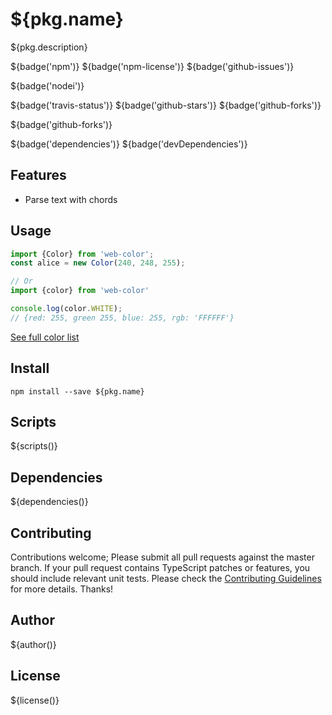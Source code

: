# ${pkg.name}

${pkg.description}

${badge('npm')} ${badge('npm-license')} ${badge('github-issues')}

${badge('nodei')}

${badge('travis-status')}
${badge('github-stars')}
${badge('github-forks')}

${badge('github-forks')}

${badge('dependencies')}
${badge('devDependencies')}

## Features

- Parse text with chords

## Usage

```js
import {Color} from 'web-color';
const alice = new Color(240, 248, 255);

// Or
import {color} from 'web-color'

console.log(color.WHITE);
// {red: 255, green 255, blue: 255, rgb: 'FFFFFF'}
```

[See full color list](docs/README.md)
## Install

`npm install --save ${pkg.name}`

## Scripts

${scripts()}

## Dependencies

${dependencies()}

## Contributing

Contributions welcome; Please submit all pull requests against the master branch. If your pull request contains TypeScript patches or features, you should include relevant unit tests. Please check the [Contributing Guidelines](contributng.md) for more details. Thanks!

## Author

${author()}

## License

${license()}